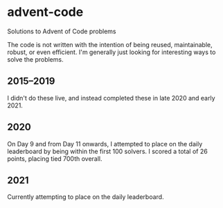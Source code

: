 # advent-code

Solutions to Advent of Code problems

The code is not written with the intention of being reused, maintainable, robust, or even efficient. I'm generally just looking for interesting ways to solve the problems.

## 2015–2019
I didn't do these live, and instead completed these in late 2020 and early 2021.

## 2020
On Day 9 and from Day 11 onwards, I attempted to place on the daily leaderboard by being within the first 100 solvers. I scored a total of 26 points, placing tied 700th overall.

## 2021
Currently attempting to place on the daily leaderboard.
